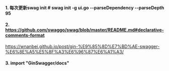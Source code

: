 #### 1. 每次更新swag init #   swag init -g ui.go --parseDependency  --parseDepth 95


#### 2. https://github.com/swaggo/swag/blob/master/README.md#declarative-comments-format
https://wnanbei.github.io/post/gin-%E9%85%8D%E7%BD%AE-swagger-%E6%8E%A5%E5%8F%A3%E6%96%87%E6%A1%A3/

#### 3. import "GinSwagger/docs"
